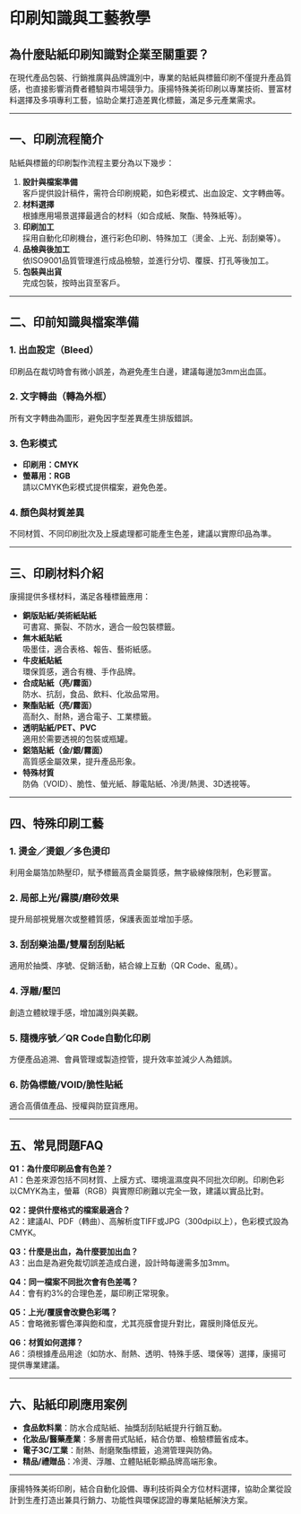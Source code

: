 # 印刷知識與工藝教學

## 為什麼貼紙印刷知識對企業至關重要？

在現代產品包裝、行銷推廣與品牌識別中，專業的貼紙與標籤印刷不僅提升產品質感，也直接影響消費者體驗與市場競爭力。康揚特殊美術印刷以專業技術、豐富材料選擇及多項專利工藝，協助企業打造差異化標籤，滿足多元產業需求。

---

## 一、印刷流程簡介

貼紙與標籤的印刷製作流程主要分為以下幾步：

1. **設計與檔案準備**  
   客戶提供設計稿件，需符合印刷規範，如色彩模式、出血設定、文字轉曲等。
2. **材料選擇**  
   根據應用場景選擇最適合的材料（如合成紙、聚酯、特殊紙等）。
3. **印刷加工**  
   採用自動化印刷機台，進行彩色印刷、特殊加工（燙金、上光、刮刮樂等）。
4. **品檢與後加工**  
   依ISO9001品質管理進行成品檢驗，並進行分切、覆膜、打孔等後加工。
5. **包裝與出貨**  
   完成包裝，按時出貨至客戶。

---

## 二、印前知識與檔案準備

### 1. 出血設定（Bleed）
印刷品在裁切時會有微小誤差，為避免產生白邊，建議每邊加3mm出血區。

### 2. 文字轉曲（轉為外框）
所有文字轉曲為圖形，避免因字型差異產生排版錯誤。

### 3. 色彩模式
- **印刷用：CMYK**
- **螢幕用：RGB**  
  請以CMYK色彩模式提供檔案，避免色差。

### 4. 顏色與材質差異
不同材質、不同印刷批次及上膜處理都可能產生色差，建議以實際印品為準。

---

## 三、印刷材料介紹

康揚提供多樣材料，滿足各種標籤應用：

- **銅版貼紙/美術紙貼紙**  
  可書寫、撕裂、不防水，適合一般包裝標籤。
- **無木紙貼紙**  
  吸墨佳，適合表格、報告、藝術紙感。
- **牛皮紙貼紙**  
  環保質感，適合有機、手作品牌。
- **合成貼紙（亮/霧面）**  
  防水、抗刮，食品、飲料、化妝品常用。
- **聚酯貼紙（亮/霧面）**  
  高耐久、耐熱，適合電子、工業標籤。
- **透明貼紙/PET、PVC**  
  適用於需要透視的包裝或瓶罐。
- **鋁箔貼紙（金/銀/霧面）**  
  高質感金屬效果，提升產品形象。
- **特殊材質**  
  防偽（VOID）、脆性、螢光紙、靜電貼紙、冷燙/熱燙、3D透視等。

---

## 四、特殊印刷工藝

### 1. **燙金／燙銀／多色燙印**
   利用金屬箔加熱壓印，賦予標籤高貴金屬質感，無字級線條限制，色彩豐富。

### 2. **局部上光/霧膜/磨砂效果**
   提升局部視覺層次或整體質感，保護表面並增加手感。

### 3. **刮刮樂油墨/雙層刮刮貼紙**
   適用於抽獎、序號、促銷活動，結合線上互動（QR Code、亂碼）。

### 4. **浮雕/壓凹**
   創造立體紋理手感，增加識別與美觀。

### 5. **隨機序號／QR Code自動化印刷**
   方便產品追溯、會員管理或製造控管，提升效率並減少人為錯誤。

### 6. **防偽標籤/VOID/脆性貼紙**
   適合高價值產品、授權與防竄貨應用。

---

## 五、常見問題FAQ

**Q1：為什麼印刷品會有色差？**  
A1：色差來源包括不同材質、上膜方式、環境溫濕度與不同批次印刷。印刷色彩以CMYK為主，螢幕（RGB）與實際印刷難以完全一致，建議以實品比對。

**Q2：提供什麼格式的檔案最適合？**  
A2：建議AI、PDF（轉曲）、高解析度TIFF或JPG（300dpi以上），色彩模式設為CMYK。

**Q3：什麼是出血，為什麼要加出血？**  
A3：出血是為避免裁切誤差造成白邊，設計時每邊需多加3mm。

**Q4：同一檔案不同批次會有色差嗎？**  
A4：會有約3%的合理色差，屬印刷正常現象。

**Q5：上光/覆膜會改變色彩嗎？**  
A5：會略微影響色澤與飽和度，尤其亮膜會提升對比，霧膜則降低反光。

**Q6：材質如何選擇？**  
A6：須根據產品用途（如防水、耐熱、透明、特殊手感、環保等）選擇，康揚可提供專業建議。

---

## 六、貼紙印刷應用案例

- **食品飲料業**：防水合成貼紙、抽獎刮刮貼紙提升行銷互動。
- **化妝品/醫藥產業**：多層書冊式貼紙，結合仿單、檢驗標籤省成本。
- **電子3C/工業**：耐熱、耐磨聚酯標籤，追溯管理與防偽。
- **精品/禮贈品**：冷燙、浮雕、立體貼紙彰顯品牌高端形象。

---

康揚特殊美術印刷，結合自動化設備、專利技術與全方位材料選擇，協助企業從設計到生產打造出兼具行銷力、功能性與環保認證的專業貼紙解決方案。